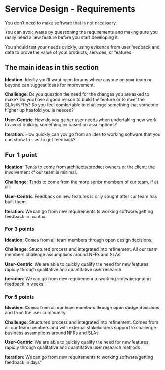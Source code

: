 # Service Design - Requirements

You don’t need to make software that is not necessary.

You can avoid waste by questioning the requirements and making sure you really need a new feature before you start developing it.

You should test your needs quickly, using evidence from user feedback and data to prove the value of your products, services, or features.

## The main ideas in this section

**Ideation**: Ideally you'll want open forums where anyone on your team or beyond can suggest ideas for improvement.

**Challenge**: Do you question the need for the changes you are asked to make? Do you have a good reason to build the feature or to meet the SLAs/NFRs? Do you feel comfortable to challenge something that someone higher up has told you is needed?

**User-Centric**: How do you gather user needs when undertaking new work to avoid building something on based on assumptions?

**Iteration**: How quickly can you go from an idea to working software that you can show to user to get feedback?

## For 1 point

**Ideation**: Tends to come from architects/product owners or the client; the involvement of our team is minimal.

**Challenge**: Tends to come from the more senior members of our team, if at all.

**User-Centric**: Feedback on new features is only sought after our team has built them.

**Iteration**: We can go from new requirements to working software/getting feedback in months.

### For 3 points

**Ideation**: Comes from all team members through open design decisions.

**Challenge**: Structured process and integrated into refinement. All our team members challenge assumptions around NFRs and SLAs.

**User-Centric**: We are able to quickly qualify the need for new features rapidly through qualitative and quantitative user research

**Iteration**: We can go from new requirement to working software/getting feedback in weeks.

### For 5 points

**Ideation**: Comes from all our team members through open design decisions and from the user community.

**Challenge**: Structured process and integrated into refinement. Comes from all our team members and with external stakeholders support to challenge business assumptions around NFRs and SLAs.

**User-Centric**: We are able to quickly qualify the need for new features rapidly through qualitative and quantitative user research methods

**Iteration**: We can go from new requirements to working software/getting feedback in days"